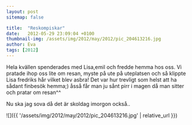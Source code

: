 ```yaml
---
layout: post
sitemap: false

title:  "Reskompiskar"
date:   2012-05-29 23:09:04 +0100
thumbnail-img: /assets/img/2012/may/2012/pic_204613216.jpg
author: Eva
tags: [2012]
---
```


Hela kvällen spenderades med Lisa,emil och fredde hemma hos oss. Vi pratade ihop oss lite om resan, myste på ute på uteplatsen och så klippte Lisa  fredriks hår vilket blev asbra! Det var hur trevligt som helst att ha sådant finbesök hemma;) åsså får man ju sånt pirr i magen då man sitter och pratar om resan^^ 

Nu ska jag sova då det är skoldag imorgon också..

![]({{ '/assets/img/2012/may/2012/pic_204613216.jpg'  | relative_url }})

